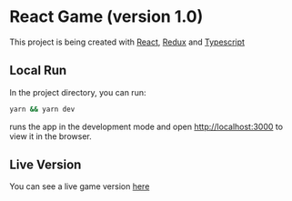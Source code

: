 # React Game (version 1.0)

This project is being created with [React](https://react.dev/), [Redux](https://react-redux.js.org/) and [Typescript](https://www.typescriptlang.org/)

## Local Run
In the project directory, you can run:

```bash
yarn && yarn dev
```

runs the app in the development mode and open [http://localhost:3000](http://localhost:3000) to view it in the browser.

## Live Version
You can see a live game version [here](https://forsman.vercel.app/)

